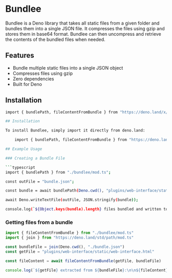 # Bundlee

Bundlee is a Deno library that takes all static files from a given folder and bundles them into a single JSON file. It compresses the files using gzip and stores them in base64 format. Bundlee can
then uncompress and retrieve the contents of the bundled files when needed.

## Features

- Bundle multiple static files into a single JSON object
- Compresses files using gzip
- Zero dependencies
- Built for Deno

## Installation

````bash
import { bundlePath, fileContentFromBundle } from "https://deno.land/x/bundlee/mod.ts";

## Installation

To install Bundlee, simply import it directly from deno.land:

    import { bundlePath, fileContentFromBundle } from "https://deno.land/x/bundlee/mod.ts";

## Example Usage

### Creating a Bundle File

```typescript
import { bundlePath } from "./bundlee/mod.ts";

const outFile = "bundle.json";

const bundle = await bundlePath(Deno.cwd(), "plugins/web-interface/static", [".html", ".css", ".js"]);

await Deno.writeTextFile(outFile, JSON.stringify(bundle));

console.log(`${Object.keys(bundle).length} files bundled and written to '${outFile}'`);
````

### Getting files from a bundle

```typescript
import { fileContentFromBundle } from "./bundlee/mod.ts"
import { join } from "https://deno.land/std/path/mod.ts"

const bundleFile = join(Deno.cwd(), "./bundle.json")
const getFile = "plugins/web-interface/static/web-interface.html"

const fileContent = await fileContentFromBundle(getFile, bundleFile)

console.log(`${getFile} extracted from ${bundleFile}:\n\n${fileContent}`)
```
